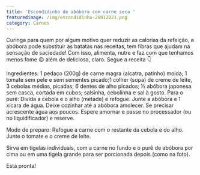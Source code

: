 ```yaml
---
title: 'Escondidinho de abóbora com carne seca '
featuredimage: /img/escondidinho-20012021.png
category: Carnes
---
```

Curinga para quem por algum motivo quer reduzir as calorias da refeição, a abóbora pode substituir as batatas nas receitas, tem fibras que ajudam na sensação de saciedade! Com isso, alimenta, nutre e faz com que tenhamos menos fome 😉 além de deliciosa, claro. Segue a receita 👇

Ingredientes: 1 pedaço (200g) de carne magra (alcatra, patinho) moída; 1 tomate sem pele e sem sementes picado;1 colher (sopa) de creme de leite, 3 cebolas médias, picadas; 6 dentes de alho picados; ½ abóbora japonesa sem casca, cortada em cubos; salsinha, cebolinha e sal à gosto. Para o purê: Divida a cebola e o alho (metade) e refogue. Junte a abóbora e 1 xícara de água. Deixe cozinhar até a abóbora amolecer. Se precisar acrescente água aos poucos. Espere amornar e passe no processador (ou no liquidificador) e reserve.

Modo de preparo: Refogue a carne com o restante da cebola e do alho. Junte o tomate e o creme de leite.

Sirva em tigelas individuais, com a carne no fundo e o purê de abóbora por cima ou em uma tigela grande para ser porcionada depois (como na foto).

Está pronta!
